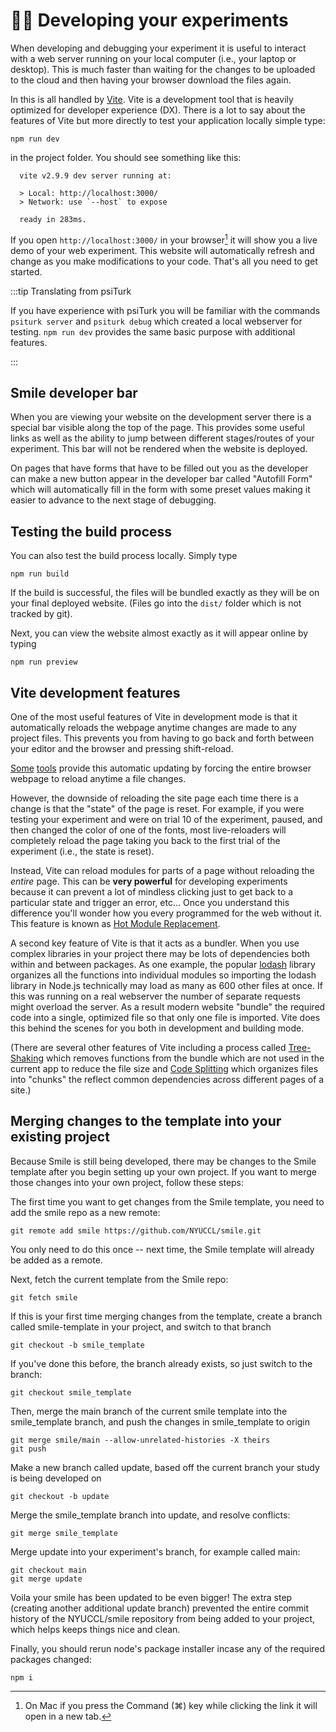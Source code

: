 # :woman_technologist: Developing your experiments

When developing and debugging your experiment it is useful to interact with a
web server running on your local computer (i.e., your laptop or desktop). This
is much faster than waiting for the changes to be uploaded to the cloud and then
having your browser download the files again.

In <SmileText/> this is all handled by [Vite](https://vitejs.dev). Vite is a
development tool that is heavily optimized for developer experience (DX). There
is a lot to say about the features of Vite but more directly to test your
application locally simple type:

```
npm run dev
```

in the project folder. You should see something like this:

```
  vite v2.9.9 dev server running at:

  > Local: http://localhost:3000/
  > Network: use `--host` to expose

  ready in 283ms.
```

If you open `http://localhost:3000/` in your browser[^mac] it will show you a
live demo of your web experiment. This website will automatically refresh and
change as you make modifications to your code. That's all you need to get
started.

[^mac]:
    On Mac if you press the Command (⌘) key while clicking the link it will open
    in a new tab.

:::tip Translating from psiTurk

If you have experience with psiTurk you will be familiar with the commands
`psiturk server` and `psiturk debug` which created a local webserver for
testing. `npm run dev` provides the same basic purpose with additional features.

:::

## Smile developer bar

When you are viewing your website on the development server there is a special
bar visible along the top of the page. This provides some useful links as well
as the ability to jump between different stages/routes of your experiment. This
bar will not be rendered when the website is deployed.

On pages that have forms that have to be filled out you as the developer can
make a new button appear in the developer bar called "Autofill Form" which will
automatically fill in the form with some preset values making it easier to
advance to the next stage of debugging.

## Testing the build process

You can also test the build process locally. Simply type

```
npm run build
```

If the build is successful, the files will be bundled exactly as they will be on
your final deployed website. (Files go into the `dist/` folder which is not
tracked by git).

Next, you can view the website almost exactly as it will appear online by typing

```
npm run preview
```

## Vite development features

One of the most useful features of Vite in development mode is that it
automatically reloads the webpage anytime changes are made to any project files.
This prevents you from having to go back and forth between your editor and the
browser and pressing shift-reload.

[Some](https://marketplace.visualstudio.com/items?itemName=ziishaned.livereload)
[tools](https://marketplace.visualstudio.com/items?itemName=ritwickdey.LiveServer)
provide this automatic updating by forcing the entire browser webpage to reload
anytime a file changes.

However, the downside of reloading the site page each time there is a change is
that the "state" of the page is reset. For example, if you were testing your
experiment and were on trial 10 of the experiment, paused, and then changed the
color of one of the fonts, most live-reloaders will completely reload the page
taking you back to the first trial of the experiment (i.e., the state is reset).

Instead, Vite can reload modules for parts of a page without reloading the
_entire_ page. This can be **very powerful** for developing experiments because
it can prevent a lot of mindless clicking just to get back to a particular state
and trigger an error, etc... Once you understand this difference you'll wonder
how you every programmed for the web without it. This feature is known as
[Hot Module Replacement](https://vitejs.dev/guide/features.html#hot-module-replacement).

A second key feature of Vite is that it acts as a bundler. When you use complex
libraries in your project there may be lots of dependencies both within and
between packages. As one example, the popular [lodash](https://lodash.com)
library organizes all the functions into individual modules so importing the
lodash library in Node.js technically may load as many as 600 other files at
once. If this was running on a real webserver the number of separate requests
might overload the server. As a result modern website "bundle" the required code
into a single, optimized file so that only one file is imported. Vite does this
behind the scenes for you both in development and building mode.

(There are several other features of Vite including a process called
[Tree-Shaking](https://developer.mozilla.org/en-US/docs/Glossary/Tree_shaking)
which removes functions from the bundle which are not used in the current app to
reduce the file size and
[Code Splitting](https://developer.mozilla.org/en-US/docs/Glossary/Code_splitting)
which organizes files into "chunks" the reflect common dependencies across
different pages of a site.)

## Merging changes to the template into your existing project

Because Smile is still being developed, there may be changes to the Smile
template after you begin setting up your own project. If you want to merge those
changes into your own project, follow these steps:

The first time you want to get changes from the Smile template, you need to add
the smile repo as a new remote:

```
git remote add smile https://github.com/NYUCCL/smile.git
```

You only need to do this once -- next time, the Smile template will already be
added as a remote.

Next, fetch the current template from the Smile repo:

```
git fetch smile
```

If this is your first time merging changes from the template, create a branch
called smile-template in your project, and switch to that branch

```
git checkout -b smile_template
```

If you've done this before, the branch already exists, so just switch to the
branch:

```
git checkout smile_template
```

Then, merge the main branch of the current smile template into the
smile_template branch, and push the changes in smile_template to origin

```
git merge smile/main --allow-unrelated-histories -X theirs
git push
```

Make a new branch called update, based off the current branch your study is
being developed on

```
git checkout -b update
```

Merge the smile_template branch into update, and resolve conflicts:

```
git merge smile_template
```

Merge update into your experiment's branch, for example called main:

```
git checkout main
git merge update
```

Voila your smile has been updated to be even bigger! The extra step (creating
another additional update branch) prevented the entire commit history of the
NYUCCL/smile repository from being added to your project, which helps keeps
things nice and clean.

Finally, you should rerun node's package installer incase any of the required
packages changed:

```
npm i
```
